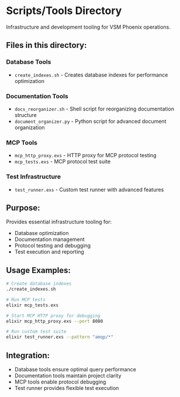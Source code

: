 # Scripts/Tools Directory

Infrastructure and development tooling for VSM Phoenix operations.

## Files in this directory:

### Database Tools
- `create_indexes.sh` - Creates database indexes for performance optimization

### Documentation Tools
- `docs_reorganizer.sh` - Shell script for reorganizing documentation structure
- `document_organizer.py` - Python script for advanced document organization

### MCP Tools
- `mcp_http_proxy.exs` - HTTP proxy for MCP protocol testing
- `mcp_tests.exs` - MCP protocol test suite

### Test Infrastructure
- `test_runner.exs` - Custom test runner with advanced features

## Purpose:
Provides essential infrastructure tooling for:
- Database optimization
- Documentation management
- Protocol testing and debugging
- Test execution and reporting

## Usage Examples:

```bash
# Create database indexes
./create_indexes.sh

# Run MCP tests
elixir mcp_tests.exs

# Start MCP HTTP proxy for debugging
elixir mcp_http_proxy.exs --port 8080

# Run custom test suite
elixir test_runner.exs --pattern "amqp/*"
```

## Integration:
- Database tools ensure optimal query performance
- Documentation tools maintain project clarity
- MCP tools enable protocol debugging
- Test runner provides flexible test execution
